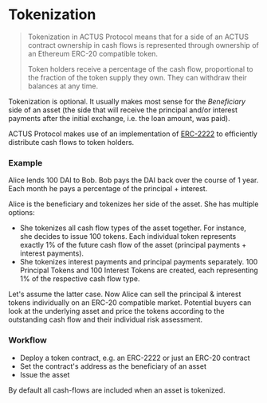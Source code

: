 # Tokenization

> Tokenization in ACTUS Protocol means that for a side of an ACTUS contract ownership in cash flows is represented through ownership of an Ethereum ERC-20 compatible token. 
>
> Token holders receive a percentage of the cash flow, proportional to the fraction of the token supply they own. They can withdraw their balances at any time.

Tokenization is optional. It usually makes most sense for the _Beneficiary_ side of an asset \(the side that will receive the principal and/or interest payments after the initial exchange, i.e. the loan amount, was paid\). 

ACTUS Protocol makes use of an implementation of [ERC-2222](https://github.com/ethereum/EIPs/issues/2222) to efficiently distribute cash flows to token holders.

### Example

Alice lends 100 DAI to Bob. Bob pays the DAI back over the course of 1 year.  Each month he pays a percentage of the principal + interest.

Alice is the beneficiary and tokenizes her side of the asset. She has multiple options:

* She tokenizes all cash flow types of the asset together. For instance, she decides to issue 100 tokens. Each individual token represents exactly 1% of the future cash flow of the asset \(principal payments + interest payments\).
* She tokenizes interest payments and principal payments separately. 100 Principal Tokens and 100 Interest Tokens are created, each representing 1% of the respective cash flow type.

Let's assume the latter case. Now Alice can sell the principal & interest tokens individually on an ERC-20 compatible market. Potential buyers can look at the underlying asset and price the tokens according to the outstanding cash flow and their individual risk assessment.

### Workflow

* Deploy a token contract, e.g. an ERC-2222 or just an ERC-20 contract
* Set the contract's address as the beneficiary of an asset
* Issue the asset

By default all cash-flows are included when an asset is tokenized.



